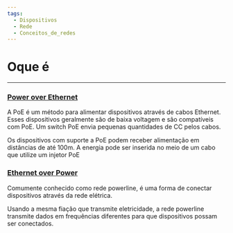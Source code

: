 ```yaml
---
tags:
  - Dispositivos
  - Rede
  - Conceitos_de_redes
---
```

# Oque é
---


### [ Power over Ethernet](https://kb.netgear.com/pt_PT/209/O-que-%C3%A9-o-PoE-Power-over-Ethernet?language=pt_PT)

A PoE é um método para alimentar dispositivos através de cabos Ethernet. Esses dispositivos geralmente são de baixa voltagem e são compatíveis com PoE. Um switch PoE envia pequenas quantidades de CC pelos cabos.

Os dispositivos com suporte a PoE podem receber alimentação em distâncias de até 100m. A energia pode ser inserida no meio de um cabo que utilize um injetor PoE

### [Ethernet over Power](https://www.techtudo.com.br/noticias/2018/03/powerline-vale-a-pena-veja-sete-perguntas-e-respostas-sobre-o-aparelho.ghtml)

Comumente conhecido como rede powerline, é uma forma de conectar dispositivos através da rede elétrica.

Usando a mesma fiação que transmite eletricidade, a rede powerline transmite dados em frequências diferentes para que dispositivos possam ser conectados.
